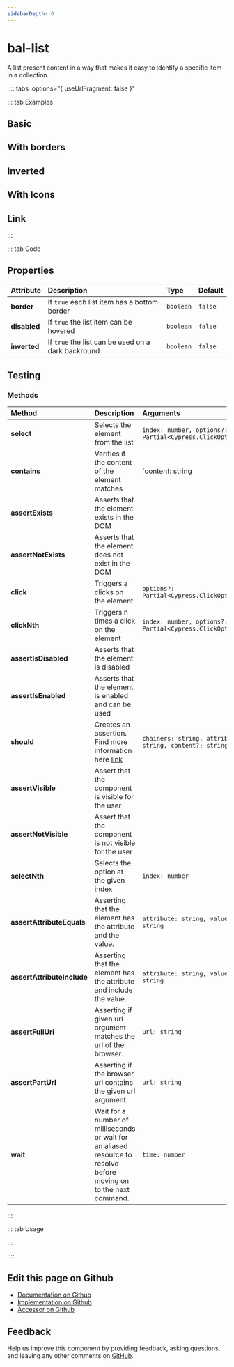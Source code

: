```yaml
---
sidebarDepth: 0
---
```


# bal-list


<!-- START: human documentation top -->

A list present content in a way that makes it easy to identify a specific item in a collection.

<!-- END: human documentation top -->

:::: tabs :options="{ useUrlFragment: false }"

::: tab Examples

## Basic

<ClientOnly><docs-demo-bal-list-65></docs-demo-bal-list-65></ClientOnly>


## With borders

<ClientOnly><docs-demo-bal-list-66></docs-demo-bal-list-66></ClientOnly>


## Inverted

<ClientOnly><docs-demo-bal-list-67></docs-demo-bal-list-67></ClientOnly>


## With Icons

<ClientOnly><docs-demo-bal-list-68></docs-demo-bal-list-68></ClientOnly>


## Link

<ClientOnly><docs-demo-bal-list-69></docs-demo-bal-list-69></ClientOnly>


:::

::: tab Code

## Properties


| Attribute    | Description                                        | Type      | Default |
| :----------- | :------------------------------------------------- | :-------- | :------ |
| **border**   | If `true` each list item has a bottom border       | `boolean` | `false` |
| **disabled** | If `true` the list item can be hovered             | `boolean` | `false` |
| **inverted** | If `true` the list can be used on a dark backround | `boolean` | `false` |

## Testing




### Methods

| Method                     | Description                                                                                                        | Arguments                                                |
| :------------------------- | :----------------------------------------------------------------------------------------------------------------- | :------------------------------------------------------- |
| **select**                 | Selects the element from the list                                                                                  | `index: number, options?: Partial<Cypress.ClickOptions>` |
| **contains**               | Verifies if the content of the element matches                                                                     | `content: string | number | RegExp`                      |
| **assertExists**           | Asserts that the element exists in the DOM                                                                         |                                                          |
| **assertNotExists**        | Asserts that the element does not exist in the DOM                                                                 |                                                          |
| **click**                  | Triggers a clicks on the element                                                                                   | `options?: Partial<Cypress.ClickOptions>`                |
| **clickNth**               | Triggers n times a click on the element                                                                            | `index: number, options?: Partial<Cypress.ClickOptions>` |
| **assertIsDisabled**       | Asserts that the element is disabled                                                                               |                                                          |
| **assertIsEnabled**        | Asserts that the element is enabled and can be used                                                                |                                                          |
| **should**                 | Creates an assertion. Find more information here [link](https://docs.cypress.io/api/commands/should.html#Syntax)   | `chainers: string, attribute?: string, content?: string` |
| **assertVisible**          | Assert that the component is visible for the user                                                                  |                                                          |
| **assertNotVisible**       | Assert that the component is not visible for the user                                                              |                                                          |
| **selectNth**              | Selects the option at the given index                                                                              | `index: number`                                          |
| **assertAttributeEquals**  | Asserting that the element has the attribute and the value.                                                        | `attribute: string, value: string`                       |
| **assertAttributeInclude** | Asserting that the element has the attribute and include the value.                                                | `attribute: string, value: string`                       |
| **assertFullUrl**          | Asserting if given url argument matches the url of the browser.                                                    | `url: string`                                            |
| **assertPartUrl**          | Asserting if the browser url contains the given url argument.                                                      | `url: string`                                            |
| **wait**                   | Wait for a number of milliseconds or wait for an aliased resource to resolve before moving on to the next command. | `time: number`                                           |

:::

::: tab Usage

<!-- START: human documentation usage -->

<!-- END: human documentation usage -->

:::


::::

## Edit this page on Github

* [Documentation on Github](https://github.com/baloise/design-system/blob/master/docs/src/components/components/bal-list.md)
* [Implementation on Github](https://github.com/baloise/design-system/blob/master/packages/components/src/components/bal-list)
* [Accessor on Github](https://github.com/baloise/design-system/blob/master/packages/testing/src/accessors/list.accessor.ts)

## Feedback

Help us improve this component by providing feedback, asking questions, and leaving any other comments on [GitHub](https://github.com/baloise/design-system/issues/new).

